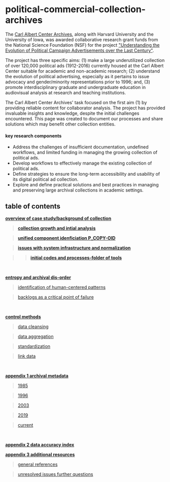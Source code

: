 # political-commercial-collection-archives


The [Carl Albert Center Archives](https://www.ou.edu/carlalbertcenter/congressional-collection), along with Harvard University and the University of Iowa, was awarded collaborative research grant funds from the National Science Foundation (NSF) for the project ["Understanding the Evolution of Political Campaign Advertisements over the Last Century"](https://s-lib024.lib.uiowa.edu/campaignvids/people.html).

The project has three specific aims: (1) make a large underutilized collection of  over 120,000 political ads (1912-2016) currently housed at the Carl Albert Center suitable for academic and non-academic research; (2) understand the evolution of political advertising, especially as it pertains to issue advocacy and gender/minority representations prior to 1996; and, (3) promote interdisciplinary graduate and undergraduate education in audiovisual analysis at research and teaching institutions. ​

The Carl Albert Center Archives' task focused on the first aim (1) by providing reliable content for collaborator analysis. The project has provided invaluable insights and knowledge, despite the initial challenges encountered. This page was created to document our processes and share solutions which may benefit other collection entities. 

#### **key research components**

- Address the challenges of insufficient documentation, undefined workflows, and limited funding in managing the growing collection of political ads.
- Develop workflows to effectively manage the existing collection of political ads.
- Define strategies to ensure the long-term accessibility and usability of its digital political ad collection.
- Explore and define practical solutions and best practices in managing and preserving large archival collections in academic settings.


## table of contents

[**overview of case study/background of collection**](https://github.com/prys0000/political-commercial-collection-archives/blob/main/documentation/case-study.md)

  > [**collection growth and intial analysis**](https://github.com/prys0000/political-commercial-collection-archives/blob/main/documentation/collection-growth-initial-analysis.md)

  > [**unified component idenficiation P_COPY-OID**](https://github.com/prys0000/political-commercial-collection-archives/blob/main/documentation/component-identification.md)

  > [**issues with system infrastructure and normalization**](https://github.com/prys0000/political-commercial-collection-archives/blob/main/documentation/issues%20with%20system%20infrastructure%20and%20normalization.md)

  >> [**initial codes and processes-folder of tools**](https://github.com/prys0000/political-commercial-collection-archives/tree/main/initial-codes-processes) 
<br>

[**entropy and archival dis-order**](entropy-and-archival-disorder)

> [identification of human-centered patterns](#identification-of-human-centered-patterns)

> [backlogs as a critical point of failure](https://github.com/prys0000/political-commercial-collection-archives/blob/main/documentation/backlogs.md)
<br>

[**control methods**](control-methods)

> [data cleansing](#data-cleansing)

> [data aggregation](#data-aggregation)

> [standardization](#standardization)

> [link data](#link-data)
<br>

[**appendix 1  archival metadata**](appendix-1)

> [1985](#appendix-1-archival-metadata-1985)

> [1996](#appendix-1-archival-metadata-1996)

> [2003](#appendix-1-archival-metadata-2003)

> [2019](#appendix-1-archival-metadata-2019)

> [current](#appendix-1-archival-metdata-current)
<br>

[**appendix 2 data accuracy index**](appendix-2)
<br>

[**appendix 3 additional resources**](appendix-3)

> [general references](#general-references)

> [unresolved issues further questions](#unresolved-issues-further-questions)



#



